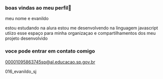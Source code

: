 ### boas vindas ao meu perfil💙

meu nome e evanildo

estou estudando na alura
estou me desenvolvendo na linguagem javascript
utiizo esse espaço para minha organizaçao e compartilhamentos dos meu projeto desenvolvido

### voce pode entrar em contato comigo 

00001095863745sp@al.educacao.sp.gov.br

016_evanildo_sj
